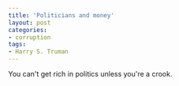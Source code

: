 ```yaml
---
title: 'Politicians and money'
layout: post
categories:
- corruption
tags:
- Harry S. Truman
---
```


You can't get rich in politics unless you're a crook.